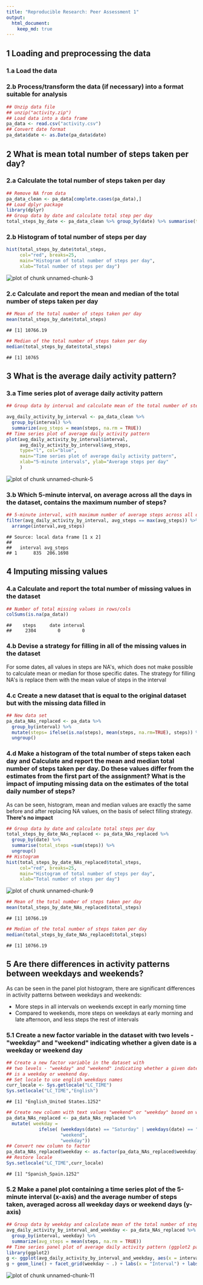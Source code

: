 ```yaml
---
title: "Reproducible Research: Peer Assessment 1"
output: 
  html_document:
    keep_md: true
---
```



## 1 Loading and preprocessing the data

### 1.a Load the data
### 2.b Process/transform the data (if necessary) into a format suitable for analysis


```r
## Unzip data file
## unzip("activity.zip")
## Load data into a data frame 
pa_data <- read.csv("activity.csv")
## Convert date format
pa_data$date <- as.Date(pa_data$date)
```


## 2 What is mean total number of steps taken per day?

### 2.a Calculate the total number of steps taken per day


```r
## Remove NA from data
pa_data_clean <- pa_data[complete.cases(pa_data),]
## Load dplyr package
library(dplyr)
## Group data by date and calculate total step per day
total_steps_by_date <- pa_data_clean %>% group_by(date) %>% summarise(total_steps =sum(steps))
```

### 2.b Histogram of total number of steps per day


```r
hist(total_steps_by_date$total_steps, 
     col="red", breaks=25, 
     main="Histogram of total number of steps per day",
     xlab="Total number of steps per day")
```

![plot of chunk unnamed-chunk-3](figure/unnamed-chunk-3-1.png) 

###  2.c Calculate and report the mean and median of the total number of steps taken per day

```r
## Mean of the total number of steps taken per day
mean(total_steps_by_date$total_steps)
```

```
## [1] 10766.19
```

```r
## Median of the total number of steps taken per day
median(total_steps_by_date$total_steps)
```

```
## [1] 10765
```

## 3 What is the average daily activity pattern?

### 3.a Time series plot of average daily activity pattern


```r
## Group data by interval and calculate mean of the total number of steps taken per day

avg_daily_activity_by_interval <- pa_data_clean %>% 
  group_by(interval) %>% 
  summarize(avg_steps = mean(steps, na.rm = TRUE))
## Time series plot of average daily activity pattern
plot(avg_daily_activity_by_interval$interval, 
     avg_daily_activity_by_interval$avg_steps, 
     type="l", col="blue",
     main="Time series plot of average daily activity pattern",
     xlab="5-minute intervals", ylab="Average steps per day"
     )
```

![plot of chunk unnamed-chunk-5](figure/unnamed-chunk-5-1.png) 

### 3.b Which 5-minute interval, on average across all the days in the dataset, contains the maximum number of steps?


```r
## 5-minute interval, with maximum number of average steps across all dates
filter(avg_daily_activity_by_interval, avg_steps == max(avg_steps)) %>%
  arrange(interval,avg_steps)
```

```
## Source: local data frame [1 x 2]
## 
##   interval avg_steps
## 1      835  206.1698
```


## 4 Imputing missing values

### 4.a Calculate and report the total number of missing values in the dataset


```r
## Number of total missing values in rows/cols
colSums(is.na(pa_data))
```

```
##    steps     date interval 
##     2304        0        0
```

### 4.b Devise a strategy for filling in all of the missing values in the dataset
For some dates, all values in steps are NA's, which does not make possible to calculate
mean or median for those specific dates.
The strategy for filling NA's is replace them with the mean value of steps in the interval

### 4.c Create a new dataset that is equal to the original dataset but with the missing data filled in 


```r
## New data set 
pa_data_NAs_replaced <- pa_data %>%
  group_by(interval) %>% 
  mutate(steps= ifelse(is.na(steps), mean(steps, na.rm=TRUE), steps)) %>%
  ungroup()
```

### 4.d Make a histogram of the total number of steps taken each day and Calculate and report the mean and median total number of steps taken per day. Do these values differ from the estimates from the first part of the assignment? What is the impact of imputing missing data on the estimates of the total daily number of steps?
As can be seen, histogram, mean and median values are exactly the same before and after replacing NA values, on the basis of select filling strategy. **There's no impact**


```r
## Group data by date and calculate total steps per day
total_steps_by_date_NAs_replaced <- pa_data_NAs_replaced %>% 
  group_by(date) %>%
  summarise(total_steps =sum(steps)) %>%
  ungroup()
## Histogram
hist(total_steps_by_date_NAs_replaced$total_steps, 
     col="red", breaks=25, 
     main="Histogram of total number of steps per day",
     xlab="Total number of steps per day")
```

![plot of chunk unnamed-chunk-9](figure/unnamed-chunk-9-1.png) 

```r
## Mean of the total number of steps taken per day
mean(total_steps_by_date_NAs_replaced$total_steps)
```

```
## [1] 10766.19
```

```r
## Median of the total number of steps taken per day
median(total_steps_by_date_NAs_replaced$total_steps)
```

```
## [1] 10766.19
```

## 5 Are there differences in activity patterns between weekdays and weekends?
As can be seen in the panel plot histogram, there are significant differences in activity patterns between weekdays and weekends:

- More steps in all intervals on weekends except in early morning time
- Compared to weekends, more steps on weekdays at early morning and late afternoon, and less steps the rest of intervals

### 5.1 Create a new factor variable in the dataset with two levels - "weekday" and "weekend" indicating whether a given date is a weekday or weekend day


```r
## Create a new factor variable in the dataset with 
## two levels - "weekday" and "weekend" indicating whether a given date 
## is a weekday or weekend day.
## Set locale to use english weekdays names
curr_locale <- Sys.getlocale("LC_TIME")
Sys.setlocale("LC_TIME","English")
```

```
## [1] "English_United States.1252"
```

```r
## Create new column with text values "weekend" or "weekday" based on weekday of date
pa_data_NAs_replaced <- pa_data_NAs_replaced %>% 
  mutate( weekday = 
            ifelse( (weekdays(date) == "Saturday" | weekdays(date) == "Sunday"), 
                    "weekend", 
                    "weekday"))
## Convert new column to factor
pa_data_NAs_replaced$weekday <- as.factor(pa_data_NAs_replaced$weekday)
## Restore locale
Sys.setlocale("LC_TIME",curr_locale)
```

```
## [1] "Spanish_Spain.1252"
```

### 5.2 Make a panel plot containing a time series plot of the 5-minute interval (x-axis) and the average number of steps taken, averaged across all weekday days or weekend days (y-axis)


```r
## Group data by weekday and calculate mean of the total number of steps taken per day
avg_daily_activity_by_interval_and_weekday <- pa_data_NAs_replaced %>% 
  group_by(interval, weekday) %>% 
  summarize(avg_steps = mean(steps, na.rm = TRUE))
## Time series panel plot of average daily activity pattern (ggplot2 package)
library(ggplot2)
g <- ggplot(avg_daily_activity_by_interval_and_weekday, aes(x = interval, y = avg_steps))
g + geom_line() + facet_grid(weekday ~ .) + labs(x = "Interval") + labs(y = "Number of steps") + theme_bw()
```

![plot of chunk unnamed-chunk-11](figure/unnamed-chunk-11-1.png) 
